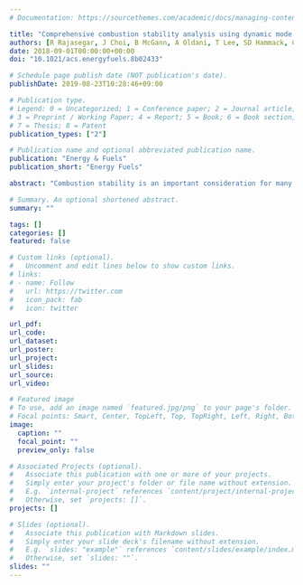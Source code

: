 ```yaml
---
# Documentation: https://sourcethemes.com/academic/docs/managing-content/

title: "Comprehensive combustion stability analysis using dynamic mode decomposition"
authors: [R Rajasegar, J Choi, B McGann, A Oldani, T Lee, SD Hammack, CD Carter, J Yoo]
date: 2018-09-01T00:00:00+00:00
doi: "10.1021/acs.energyfuels.8b02433"

# Schedule page publish date (NOT publication's date).
publishDate: 2019-08-23T10:28:46+09:00

# Publication type.
# Legend: 0 = Uncategorized; 1 = Conference paper; 2 = Journal article;
# 3 = Preprint / Working Paper; 4 = Report; 5 = Book; 6 = Book section;
# 7 = Thesis; 8 = Patent
publication_types: ["2"]

# Publication name and optional abbreviated publication name.
publication: "Energy & Fuels"
publication_short: "Energy Fuels"

abstract: "Combustion stability is an important consideration for many energy systems because of its impact on performance and efficiency. Flame dynamics that govern combustion stability are often complex and difficult to resolve, particularly from experimental data. However, recent advances in postprocessing techniques, such as dynamic mode decomposition (DMD), have partially enabled flame dynamic analysis. This study aims to provide a comprehensive measure of combustion stability through a detailed investigation of coherent structures and their energy contents, frequencies, and growth factors from DMD. These results are then correlated to underlying physics and chemistry that drive flame dynamics. Three different data sets were analyzed in this study. Numerically constructed images and OH-planar laser induced fluorescence (OH-PLIF) images of laminar flames were used to characterize stable flame dynamics. OH-PLIF images of acoustically perturbed swirl-stabilized turbulent flames were used to characterize oscillatory and unstable flame dynamics. Acoustic perturbation at various frequencies and amplitudes were introduced using a speaker. Dominant spatial structures and their energy contents in the recirculation zone or shear layer were accurately resolved. Frequencies and growth factors provided good mode-specific stability assessment. Overall, the stability analysis is an effective technique for analyzing flame dynamics and developing more stable combustion systems despite complex interaction between acoustics, fluid mechanics, and combustion."

# Summary. An optional shortened abstract.
summary: ""

tags: []
categories: []
featured: false

# Custom links (optional).
#   Uncomment and edit lines below to show custom links.
# links:
# - name: Follow
#   url: https://twitter.com
#   icon_pack: fab
#   icon: twitter

url_pdf:
url_code:
url_dataset:
url_poster:
url_project:
url_slides:
url_source:
url_video:

# Featured image
# To use, add an image named `featured.jpg/png` to your page's folder. 
# Focal points: Smart, Center, TopLeft, Top, TopRight, Left, Right, BottomLeft, Bottom, BottomRight.
image:
  caption: ""
  focal_point: ""
  preview_only: false

# Associated Projects (optional).
#   Associate this publication with one or more of your projects.
#   Simply enter your project's folder or file name without extension.
#   E.g. `internal-project` references `content/project/internal-project/index.md`.
#   Otherwise, set `projects: []`.
projects: []

# Slides (optional).
#   Associate this publication with Markdown slides.
#   Simply enter your slide deck's filename without extension.
#   E.g. `slides: "example"` references `content/slides/example/index.md`.
#   Otherwise, set `slides: ""`.
slides: ""
---
```

